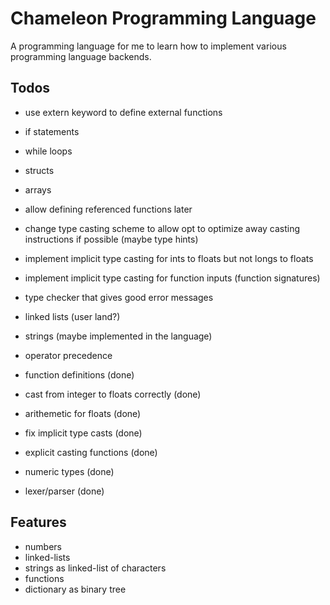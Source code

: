 # Chameleon Programming Language

A programming language for me to learn how to implement various programming language
backends.

## Todos

* use extern keyword to define external functions
* if statements
* while loops
* structs
* arrays
* allow defining referenced functions later
* change type casting scheme to allow opt to optimize away casting instructions if possible (maybe type hints)
* implement implicit type casting for ints to floats but not longs to floats
* implement implicit type casting for function inputs (function signatures)
* type checker that gives good error messages
* linked lists (user land?)
* strings (maybe implemented in the language)
* operator precedence

* function definitions (done)
* cast from integer to floats correctly (done)
* arithemetic for floats (done)
* fix implicit type casts (done)
* explicit casting functions (done)
* numeric types (done)
* lexer/parser (done)

## Features

* numbers
* linked-lists
* strings as linked-list of characters
* functions
* dictionary as binary tree